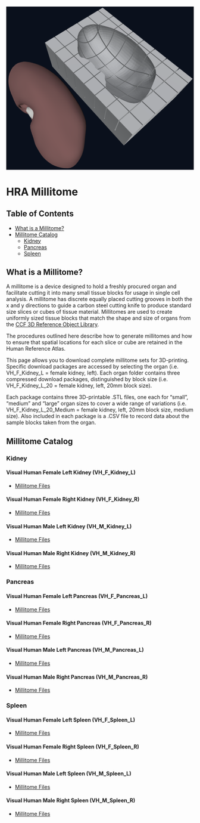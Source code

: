 ![Millitome Example](img/millitome.png)
# HRA Millitome

## Table of Contents

- [What is a Millitome?](#what-is-a-millitome)
- [Millitome Catalog](#millitome-catalog)
  - [Kidney](#kidney)
  - [Pancreas](#pancreas)
  - [Spleen](#spleen)

## What is a Millitome?

A millitome is a device designed to hold a freshly procured organ and facilitate cutting it into many small tissue blocks for usage in single cell analysis. A millitome has discrete equally placed cutting grooves in both the x and y directions to guide a carbon steel cutting knife to produce standard size slices or cubes of tissue material. Millitomes are used to create uniformly sized tissue blocks that match the shape and size of organs from the [CCF 3D Reference Object Library](https://hubmapconsortium.github.io/ccf/pages/ccf-3d-reference-library.html).


The procedures outlined here describe how to generate millitomes and how to ensure that spatial locations for each
slice or cube are retained in the Human Reference Atlas.

This page allows you to download complete millitome sets for 3D-printing.
Specific download packages are accessed by selecting the organ (i.e. VH_F_Kidney_L = female kidney, left).
Each organ folder contains three compressed download packages, distinguished by block size (i.e. VH_F_Kidney_L_20
= female kidney, left, 20mm block size).

Each package contains three 3D-printable .STL files, one each for “small”, “medium” and “large” organ sizes to
cover a wide range of variations (i.e. VH_F_Kidney_L_20_Medium = female kidney, left, 20mm block size, medium size).
Also included in each package is a .CSV file to record data about the sample blocks taken from the organ.

## Millitome Catalog

### Kidney

#### Visual Human Female Left Kidney (VH_F_Kidney_L)

* [Millitome Files](https://github.com/hubmapconsortium/hra-millitome/tree/main/millitomes/VH_F_Kidney_L/)

#### Visual Human Female Right Kidney (VH_F_Kidney_R)

* [Millitome Files](https://github.com/hubmapconsortium/hra-millitome/tree/main/millitomes/VH_F_Kidney_R/)

#### Visual Human Male Left Kidney (VH_M_Kidney_L)

* [Millitome Files](https://github.com/hubmapconsortium/hra-millitome/tree/main/millitomes/VH_M_Kidney_L/)

#### Visual Human Male Right Kidney (VH_M_Kidney_R)

* [Millitome Files](https://github.com/hubmapconsortium/hra-millitome/tree/main/millitomes/VH_M_Kidney_R/)

### Pancreas

#### Visual Human Female Left Pancreas (VH_F_Pancreas_L)

* [Millitome Files]()

#### Visual Human Female Right Pancreas (VH_F_Pancreas_R)

* [Millitome Files]()

#### Visual Human Male Left Pancreas (VH_M_Pancreas_L)

* [Millitome Files]()

#### Visual Human Male Right Pancreas (VH_M_Pancreas_R)

* [Millitome Files]()

### Spleen

#### Visual Human Female Left Spleen (VH_F_Spleen_L)

* [Millitome Files]()

#### Visual Human Female Right Spleen (VH_F_Spleen_R)

* [Millitome Files]()

#### Visual Human Male Left Spleen (VH_M_Spleen_L)

* [Millitome Files]()

#### Visual Human Male Right Spleen (VH_M_Spleen_R)

* [Millitome Files]()
